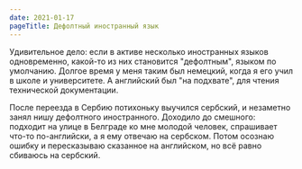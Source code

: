 ```yaml
---
date: 2021-01-17
pageTitle: Дефолтный иностранный язык
---
```

Удивительное дело: если в активе несколько иностранных языков одновременно, какой-то из них становится "дефолтным", 
языком по умолчанию. Долгое время у меня таким был немецкий, когда я его учил в школе и университете. А английский был 
"на подхвате", для чтения технической документации.

После переезда в Сербию потихоньку выучился сербский, и незаметно занял нишу дефолтного иностранного. Доходило до 
смешного: подходит на улице в Белграде ко мне молодой человек, спрашивает что-то по-английски, а я ему отвечаю на 
сербском. Потом осознаю ошибку и пересказываю сказанное на английском, но всё равно сбиваюсь на сербский.
